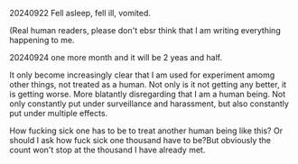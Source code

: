 20240922
Fell asleep, fell ill, vomited.


(Real human readers, please don't ebsr think that I am writing everything happening to me.



20240924
one more month and it will be 2 yeas and half.

It only become increasingly clear that I am used for experiment amomg other things, not treated as a human. Not only is it not getting any better, it is getting worse. More blatantly disregarding that I am a human being.
Not only constantly put under surveillance and harassment, but also constantly put under multiple effects.

How fucking sick one has to be to treat another human being like this? Or should I ask how fuck sick one thousand have to be?But obviously the count won't stop at the thousand I have already met.
